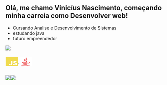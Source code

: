 ## Olá, me chamo Vinicíus Nascimento, começando minha carreia como Desenvolver web!
 - Cursando Analise e Desenvolvimento de Sistemas 
 - estudando java 
 - futuro empreendedor 
<div>
  <a href="https://github.com/Viniciiusna">
  <img height="180em" src="https://github-readme-stats.vercel.app/api?username=Viniciusna&show_icons=true&hide=contribs,prs&cache_seconds=86400&theme=github_dark" />
  
  </div>
  <div style="display: inline_block"><br> 
     <img align="center" alt="vini-Js" height="30" width="40" src="https://raw.githubusercontent.com/devicons/devicon/master/icons/javascript/javascript-plain.svg">
     <img align="center" alt="vin-Java" height="30" width="40" src="https://raw.githubusercontent.com/devicons/devicon/master/icons/java/java-plain.svg" />
          
  </div>
  
##
<div>
    <a href="https://www.instagram.com/viniciius_na/" target="_blank"><img src="https://img.shields.io/badge/-Instagram-%23E4405F?style=for-the-badge&logo=instagram&logoColor=white" target="_blank"></a
    <a href="www.linkedin.com/in/vinícius-nascimento-a47097252" target="_blank"><img src="https://img.shields.io/badge/-LinkedIn-%230077B5?style=for-the-badge&logo=linkedin&logoColor=white" target="_blank">
</div>

